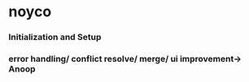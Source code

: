 # noyco
### Initialization and Setup

### error handling/ conflict resolve/ merge/ ui improvement-> Anoop 
